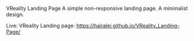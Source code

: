 VReality Landing Page
A simple non-responsive landing page.
A minimalist design.

Live:
VReality Landing page: https://hairalei.github.io/VReality_Landing-Page/
